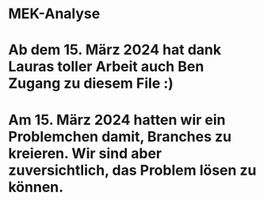 # MEK-Analyse
# Ab dem 15. März 2024 hat dank Lauras toller Arbeit auch Ben Zugang zu diesem File :)
# Am 15. März 2024 hatten wir ein Problemchen damit, Branches zu kreieren. Wir sind aber zuversichtlich, das Problem lösen zu können.